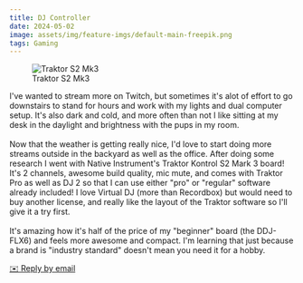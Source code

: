 ```yaml
---
title: DJ Controller
date: 2024-05-02
image: assets/img/feature-imgs/default-main-freepik.png
tags: Gaming
---
```

 <figure class="attachment attachment--preview flex-col justify-center attachment--jpeg">
      <img srcset="https://cdn.scribbles.page/rails/active_storage/representations/proxy/eyJfcmFpbHMiOnsibWVzc2FnZSI6IkJBaHBBcGhKIiwiZXhwIjpudWxsLCJwdXIiOiJibG9iX2lkIn19--d310b015b967eb0e0222e740e188913d3c3d4345/eyJfcmFpbHMiOnsibWVzc2FnZSI6IkJBaDdDRG9MWm05eWJXRjBTU0lKYW5CbFp3WTZCa1ZVT2hSeVpYTnBlbVZmZEc5ZmJHbHRhWFJiQjJrQ0FCQnBBZ0FNT2dwellYWmxjbnNHT2d4eGRXRnNhWFI1YVdRPSIsImV4cCI6bnVsbCwicHVyIjoidmFyaWF0aW9uIn19--aab2aaf072ce2baf54af979072e508ce7437af82/IMG_0954.jpeg 2x" loading="lazy" alt="Traktor S2 Mk3" src="https://cdn.scribbles.page/rails/active_storage/representations/proxy/eyJfcmFpbHMiOnsibWVzc2FnZSI6IkJBaHBBcGhKIiwiZXhwIjpudWxsLCJwdXIiOiJibG9iX2lkIn19--d310b015b967eb0e0222e740e188913d3c3d4345/eyJfcmFpbHMiOnsibWVzc2FnZSI6IkJBaDdDRG9MWm05eWJXRjBTU0lKYW5CbFp3WTZCa1ZVT2hSeVpYTnBlbVZmZEc5ZmJHbHRhWFJiQjJrQ0FBaHBBZ0FHT2dwellYWmxjbnNHT2d4eGRXRnNhWFI1YVdRPSIsImV4cCI6bnVsbCwicHVyIjoidmFyaWF0aW9uIn19--52ec8760fa05426777504041cfe60fabcdaab267/IMG_0954.jpeg" />
    <figcaption class="attachment__caption text-center">
      Traktor S2 Mk3
    </figcaption>
</figure>

<p>I&#39;ve wanted to stream more on Twitch, but sometimes it&#39;s alot of effort
to go downstairs to stand for hours and work with my lights and dual
computer setup. It&#39;s also dark and cold, and more often than not I like
sitting at my desk in the daylight and brightness with the pups in my
room. <br /><br />Now that the weather is getting really nice, I&#39;d love
to start doing more streams outside in the backyard as well as the
office. After doing some research I went with Native Instrument&#39;s
Traktor Kontrol S2 Mark 3 board! It&#39;s 2 channels, awesome build quality,
mic mute, and comes with Traktor Pro as well as DJ 2 so that I can use
either &quot;pro&quot; or &quot;regular&quot; software already included! I love Virtual DJ
(more than Recordbox) but would need to buy another license, and really
like the layout of the Traktor software so I&#39;ll give it a try first.<br
/><br />It&#39;s amazing how it&#39;s half of the price of my &quot;beginner&quot; board
(the DDJ-FLX6) and feels more awesome and compact. I&#39;m learning that
just because a brand is &quot;industry standard&quot; doesn&#39;t mean you need it for
a hobby.  </p>
<p>
        <a href='mailto:binarydigit@omg.lol?subject=DJ Controller' style='text-decoration: underline'>✉️ Reply by email</a>
      </p>